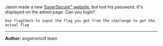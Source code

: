 Jason made a new <a href='http://web.angstromctf.com:1338' target='_blank'>SuperSecure&trade; website</a>, but lost his password. It's displayed on the admin page. Can you login?

`Use flagCheck to input the flag you get from the challenge to get the actual flag`

---
**Author:** angstromctf team